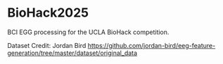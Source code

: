 # BioHack2025
BCI EGG processing for the UCLA BioHack competition.

Dataset Credit:
Jordan Bird
https://github.com/jordan-bird/eeg-feature-generation/tree/master/dataset/original_data